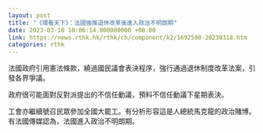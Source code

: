 ```yaml
---
layout: post
title: "《環看天下》：法國強推退休改革後進入政治不明朗期"
date: 2023-03-18 10:06:14.000000000 +08:00
link: https://news.rthk.hk/rthk/ch/component/k2/1692500-20230318.htm
categories: rthk
---
```


法國政府引用憲法條款，繞過國民議會表決程序，強行通過退休制度改革法案，引發各界爭議。

政府很可能面對反對派提出的不信任動議，預料不信任動議下星期表決。

工會亦繼續號召民眾參加全國大罷工。有分析形容這是人總統馬克龍的政治賭博。有法國傳媒認為，法國進入政治不明朗期。
